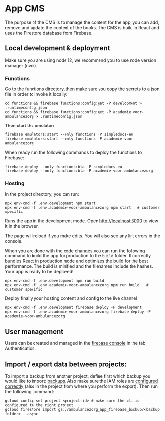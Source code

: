 # App CMS

The purpose of the CMS is to manage the content for the app, you can add, remove and update the content of the books. 
The CMS is build in React and uses the Firestore database from Firebase.

## Local development & deployment

Make sure you are using node 12, we recommend you to use node version manager (nvm).

### Functions

Go to the functions directory, then make sure you copy the secrets to a json file in order to invoke it locally: 

    cd functions && firebase functions:config:get -P development > .runtimeconfig.json
    cd functions && firebase functions:config:get -P academie-voor-ambulancezorg > .runtimeconfig.json

Then start the emulator:

    firebase emulators:start --only functions -P simpledocs-eu
    firebase emulators:start --only functions -P academie-voor-ambulancezorg

When ready run the following commands to deploy the functions to Firebase:

    firebase deploy --only functions:bla -P simpledocs-eu
    firebase deploy --only functions:bla -P academie-voor-ambulancezorg

### Hosting

In the project directory, you can run:

    npx env-cmd -f .env.development npm start
    npx env-cmd -f .env.academie-voor-ambulancezorg npm start   # customer specific

Runs the app in the development mode.
Open [http://localhost:3000](http://localhost:3000) to view it in the browser.

The page will reload if you make edits.
You will also see any lint errors in the console.

When you are done with the code changes you can run the following command to build the app for production to the `build` folder.
It correctly bundles React in production mode and optimizes the build for the best performance.
The build is minified and the filenames include the hashes.
Your app is ready to be deployed!

    npx env-cmd -f .env.development npm run build
    npx env-cmd -f .env.academie-voor-ambulancezorg npm run build   # customer specific

Deploy finally your hosting content and config to the live channel

    npx env-cmd -f .env.development firebase deploy -P development
    npx env-cmd -f .env.academie-voor-ambulancezorg firebase deploy -P academie-voor-ambulancezorg

## User management

Users can be created and managed in the [firebase console](https://console.firebase.google.com/) in the tab Authentication.

## Import / export data between projects:

To import a backup from another project, define first which backup you would like to import: [backups](https://console.cloud.google.com/storage/browser?project=ambulancezorg-app&prefix=).
Also make sure the IAM roles are [configured correctly](https://firebase.google.com/docs/firestore/manage-data/move-data) (also in the project from where you perform the export).
Then run the following command:

    gcloud config set project <project-id> # make sure the cli is configured to the right project
    gcloud firestore import gs://ambulancezorg_app_firebase_backup/<backup folder> --async